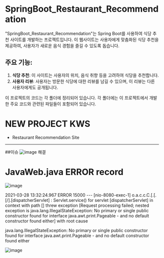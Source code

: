 # SpringBoot_Restaurant_Recommendation

"SpringBoot_Restaurant_Recommendation"는 Spring Boot를 사용하여 식당 추천 사이트를 개발하는 프로젝트입니다. 이 웹사이트는 사용자에게 맞춤화된 식당 추천을 제공하여, 사용자가 새로운 음식 경험을 즐길 수 있도록 돕습니다.

## 주요 기능:

1. **식당 추천**: 이 사이트는 사용자의 위치, 음식 취향 등을 고려하여 식당을 추천합니다.
2. **사용자 리뷰**: 사용자는 방문한 식당에 대한 리뷰를 남길 수 있으며, 이 리뷰는 다른 사용자에게도 공개됩니다.

이 프로젝트의 코드는 각 폴더에 정리되어 있습니다. 각 폴더에는 이 프로젝트에서 개발한 주요 코드와 관련된 파일들이 포함되어 있습니다.



# NEW PROJECT KWS
* Restaurant Recommendation Site
---
##이슈
   ![image](https://user-images.githubusercontent.com/66135779/119709343-0f8ae780-be98-11eb-8be3-081fbd589b46.png)
해결
   
# JavaWeb.java ERROR record

 
![image](https://user-images.githubusercontent.com/66135779/112742500-f7970480-8fc9-11eb-858c-8438d1aff1ba.png)


2021-03-28 13:32:24.967 ERROR 15000 --- [nio-8080-exec-1] o.a.c.c.C.[.[.[/].[dispatcherServlet]    : Servlet.service() for servlet [dispatcherServlet] in context with path [] threw exception [Request processing failed; nested exception is java.lang.IllegalStateException: No primary or single public constructor found for interface java.awt.print.Pageable - and no default constructor found either] with root cause

java.lang.IllegalStateException: No primary or single public constructor found for interface java.awt.print.Pageable - and no default constructor found either
	
![image](https://user-images.githubusercontent.com/66135779/112742514-20b79500-8fca-11eb-9863-0e323c272bd2.png)
